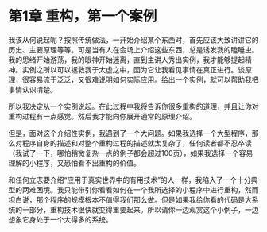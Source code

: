 # 第1章 重构，第一个案例

​		我该从何说起呢？按照传统做法，一开始介绍某个东西时，首先应该大致讲讲它的历史、主要原理等等。可是当有人在会场上介绍这些东西，总是诱发我的瞌睡虫。我的思绪开始游荡，我的眼神开始迷离，直到主讲人秀出实例，我才能够提起精神。实例之所以可以拯救我于太虚之中，因为它让我看见事情在真正进行。谈原理，很容易流于泛泛，又很难说明如何实际应用。给出一个实例，就可以帮助我把事情认识清楚。

​		所以我决定从一个实例说起。在此过程中我将告诉你很多重构的道理，并且让你对重构过程有一点感觉。然后我才能向你展开通常的原理介绍。

​		但是，面对这个介绍性实例，我遇到了一个大问题。如果我选择一个大型程序，那么对程序自身的描述和对整个重构过程的描述就太复杂了，任何读者都不忍卒读（我试了一下，哪怕稍微复杂一点的例子都会超过100页），如果我选择一个容易理解的小程序，又恐怕看不出重构的价值。

​		和任何立志要介绍“应用于真实世界中的有用技术”的人一样，我陷入了一个十分典型的两难困境。我只能带引你看看如何在一个我所选择的小程序中进行重构，然而坦白说，那个程序的规模根本不值得我们那么做。但是如果我给你看的代码是大系统的一部分，重构技术很快就变得重要起来。所以请你一边观赏这个小例子，一边想象它身处于一个大得多的系统。


